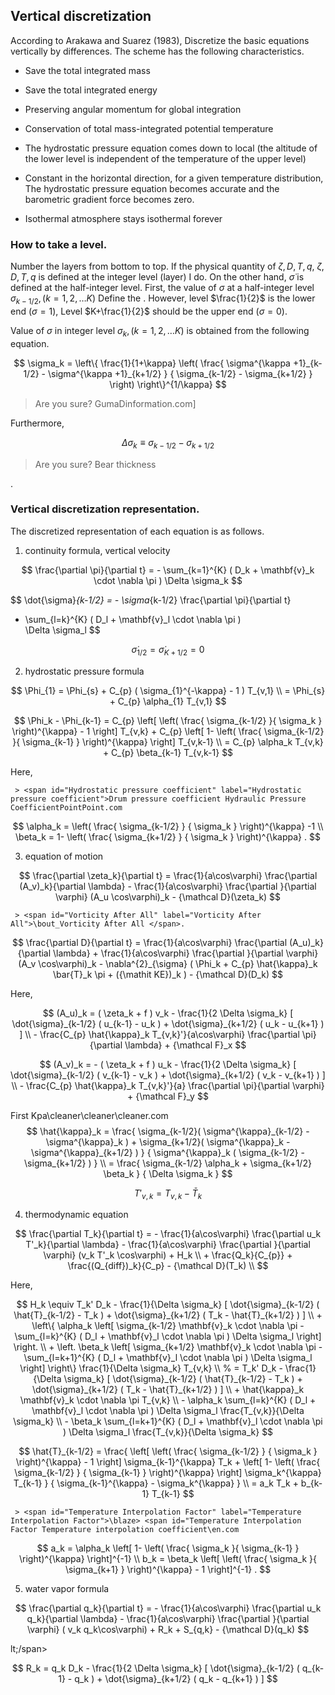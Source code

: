 ## Vertical discretization

According to Arakawa and Suarez (1983),
Discretize the basic equations vertically by differences.
The scheme has the following characteristics.

 - Save the total integrated mass

 - Save the total integrated energy

 - Preserving angular momentum for global integration

 - Conservation of total mass-integrated potential temperature

 - The hydrostatic pressure equation comes down to local (the altitude of the lower level is independent of the temperature of the upper level)

 - Constant in the horizontal direction, for a given temperature distribution,
 The hydrostatic pressure equation becomes accurate and the barometric gradient force becomes zero.

 - Isothermal atmosphere stays isothermal forever

### How to take a level.

Number the layers from bottom to top.
If the physical quantity of $\zeta,D,T,q$, $\zeta,D,T,q$ is defined at the integer level (layer) I do.
On the other hand, $\dot{\sigma}$ is defined at the half-integer level.
First, the value of $\sigma$ at a half-integer level
$\sigma_{k-1/2}, (k=1,2,\ldots K)$
Define the .
However, level $\frac{1}{2}$ is the lower end ($\sigma=1$),
Level $K+\frac{1}{2}$ should be the upper end ($\sigma=0$).

Value of $\sigma$ in integer level
$\sigma_k, (k=1,2,\ldots K)$
is obtained from the following equation.

$$
 \sigma_k = \left\{ \frac{1}{1+\kappa}
                     \left( \frac{  \sigma^{\kappa +1}_{k-1/2}
                                  - \sigma^{\kappa +1}_{k+1/2}      }
                                  { \sigma_{k-1/2} - \sigma_{k+1/2} }
                     \right)
              \right\}^{1/\kappa}
$$

> <span id="Bear definition" label="Bear definition">Are you sure? GumaDinformation.com]</span>

Furthermore,

$$
  \Delta \sigma_k \equiv \sigma_{k-1/2} - \sigma_{k+1/2}
$$

> <span id="sigma thickness" label="sigma thickness">Are you sure? Bear thickness </span>

.

### Vertical discretization representation.

The discretized representation of each equation is as follows.

1. continuity formula, vertical velocity
     
$$
  \frac{\partial \pi}{\partial t}
 = - \sum_{k=1}^{K} ( D_k + \mathbf{v}_k \cdot \nabla \pi ) 
       \Delta  \sigma_k
$$

     
$$
  \dot{\sigma}_{k-1/2}
 = - \sigma_{k-1/2} \frac{\partial \pi}{\partial t}
   - \sum_{l=k}^{K} ( D_l + \mathbf{v}_l \cdot \nabla \pi )          
       \Delta  \sigma_l
$$

     
$$
  \dot{\sigma}_{1/2} = \dot{\sigma}_{K+1/2} = 0
$$


2. hydrostatic pressure formula
     
$$
 \Phi_{1}  =  \Phi_{s} + C_{p} ( \sigma_{1}^{-\kappa} - 1  ) T_{v,1} \\
           =  \Phi_{s} + C_{p} \alpha_{1} T_{v,1} 
$$
 

     
$$
 \Phi_k - \Phi_{k-1} 
   =  C_{p}
   \left[ \left( \frac{ \sigma_{k-1/2} }{ \sigma_k } \right)^{\kappa}
          - 1 \right] T_{v,k} 
       + C_{p}
   \left[ 1- 
         \left( \frac{ \sigma_{k-1/2} }{ \sigma_{k-1} } \right)^{\kappa}
              \right] T_{v,k-1} \\
   =    C_{p} \alpha_k T_{v,k} + C_{p} \beta_{k-1} T_{v,k-1}
$$
 

     
 Here,
     
     > <span id="Hydrostatic pressure coefficient" label="Hydrostatic pressure coefficient">Drum pressure coefficient Hydraulic Pressure CoefficientPointPoint.com
$$
 \alpha_k   =  \left( \frac{ \sigma_{k-1/2} }
                               { \sigma_k } \right)^{\kappa} -1 \\
 \beta_k    =  1- \left( \frac{ \sigma_{k+1/2} }
                               { \sigma_k } \right)^{\kappa} .
$$
 


3. equation of motion
     
$$
  \frac{\partial \zeta_k}{\partial t} 
        =   \frac{1}{a\cos\varphi} 
            \frac{\partial (A_v)_k}{\partial \lambda}
          - \frac{1}{a\cos\varphi} 
            \frac{\partial }{\partial \varphi} (A_u \cos\varphi)_k
          - {\mathcal D}(\zeta_k) 
$$

     > <span id="Vorticity After All" label="Vorticity After All">\bout_Vorticity After All </span>.
     
$$
  \frac{\partial D}{\partial t} 
        =   \frac{1}{a\cos\varphi} 
            \frac{\partial (A_u)_k}{\partial \lambda}
          + \frac{1}{a\cos\varphi} 
            \frac{\partial }{\partial \varphi} (A_v \cos\varphi)_k
          - \nabla^{2}_{\sigma}
           ( \Phi_k + C_{p} \hat{\kappa}_k \bar{T}_k \pi 
             + ({\mathit KE})_k )
          - {\mathcal D}(D_k) 
$$

     
 Here,
     
$$
  (A_u)_k
    =  ( \zeta_k + f ) v_k 
             - \frac{1}{2 \Delta \sigma_k} 
             [   \dot{\sigma}_{k-1/2} ( u_{k-1} - u_k   )
               + \dot{\sigma}_{k+1/2} ( u_k   - u_{k+1} ) ]
            \\
           - \frac{C_{p} \hat{\kappa}_k T_{v,k}'}{a\cos\varphi} 
                  \frac{\partial \pi}{\partial \lambda} 
             + {\mathcal F}_x
$$
 

     
$$
  (A_v)_k
    =  - ( \zeta_k + f ) u_k 
             - \frac{1}{2 \Delta \sigma_k} 
             [   \dot{\sigma}_{k-1/2} ( v_{k-1} - v_k   )
               + \dot{\sigma}_{k+1/2} ( v_k   - v_{k+1} ) ]
            \\
           - \frac{C_{p} \hat{\kappa}_k T_{v,k}'}{a} 
               \frac{\partial \pi}{\partial \varphi} 
             + {\mathcal F}_y
$$
 

     
  First Kpa\\cleaner\cleaner\cleaner.com
$$
   \hat{\kappa}_k 
    =       \frac{  \sigma_{k-1/2}(   \sigma^{\kappa}_{k-1/2} 
                                    - \sigma^{\kappa}_k      ) 
                  + \sigma_{k+1/2}(   \sigma^{\kappa}_k 
                                    - \sigma^{\kappa}_{k+1/2}  ) }
                 { \sigma^{\kappa}_k
                     ( \sigma_{k-1/2} - \sigma_{k+1/2} )         } 
            \\
  =  \frac{ \sigma_{k-1/2} \alpha_k + \sigma_{k+1/2} \beta_k }
            { \Delta \sigma_k                                  } 
$$
 

     
$$
T'_{v,k} = T_{v,k} - \bar{T}_k
$$


4. thermodynamic equation
     
$$
  \frac{\partial T_k}{\partial t}
     =  - \frac{1}{a\cos\varphi}
               \frac{\partial u_k T'_k}{\partial \lambda}
          - \frac{1}{a\cos\varphi}
               \frac{\partial }{\partial \varphi} (v_k T'_k \cos\varphi)
          + H_k  \\
        + \frac{Q_k}{C_{p}}
          + \frac{(Q_{diff})_k}{C_p} 
          - {\mathcal D}(T_k)  \\
$$
 
 

     
 Here,
     
$$
   H_k 
     \equiv  T_k' D_k
              - \frac{1}{\Delta \sigma_k} 
             [   \dot{\sigma}_{k-1/2} ( \hat{T}_{k-1/2} - T_k   )
               + \dot{\sigma}_{k+1/2} ( T_k   - \hat{T}_{k+1/2} ) ]
                \\
        + \left\{ \alpha_k
                    \left[ \sigma_{k-1/2} \mathbf{v}_k \cdot \nabla \pi
                          - \sum_{l=k}^{K} 
                           ( D_l + \mathbf{v}_l \cdot \nabla \pi )
                            \Delta  \sigma_l
                    \right]
             \right.    \\
          + \left. \beta_k
                     \left[ \sigma_{k+1/2} \mathbf{v}_k \cdot \nabla \pi
                          - \sum_{l=k+1}^{K} 
                           ( D_l + \mathbf{v}_l \cdot \nabla \pi )
                            \Delta  \sigma_l
                    \right]
              \right\} 
              \frac{1}{\Delta \sigma_k} T_{v,k}   \\
%
     =  T_k' D_k 
          - \frac{1}{\Delta \sigma_k} 
             [   \dot{\sigma}_{k-1/2} ( \hat{T}_{k-1/2} - T_k   )
               + \dot{\sigma}_{k+1/2} ( T_k   - \hat{T}_{k+1/2} ) ]
                \\
        + \hat{\kappa}_k \mathbf{v}_k \cdot \nabla \pi T_{v,k} 
                \\
        - \alpha_k \sum_{l=k}^{K} 
                           ( D_l + \mathbf{v}_l \cdot \nabla \pi )
                            \Delta  \sigma_l 
                            \frac{T_{v,k}}{\Delta \sigma_k} 
                \\
        - \beta_k \sum_{l=k+1}^{K} 
                           ( D_l + \mathbf{v}_l \cdot \nabla \pi )
                            \Delta  \sigma_l 
                            \frac{T_{v,k}}{\Delta \sigma_k} 
$$
 
 
 
 
 
 

     
$$
  \hat{T}_{k-1/2}
   =  \frac{ \left[ \left( \frac{ \sigma_{k-1/2} }
                               { \sigma_k } \right)^{\kappa}
                  - 1 \right] \sigma_{k-1}^{\kappa} T_k 
          + \left[ 1- 
                   \left( \frac{ \sigma_{k-1/2} }
                               { \sigma_{k-1} } \right)^{\kappa}
                      \right] \sigma_k^{\kappa} T_{k-1}         }
          { \sigma_{k-1}^{\kappa} - \sigma_k^{\kappa}           } \\
   =  a_k T_k + b_{k-1} T_{k-1}
$$
 

     
     > <span id="Temperature Interpolation Factor" label="Temperature Interpolation Factor">\blaze> <span id="Temperature Interpolation Factor Temperature interpolation coefficient\en.com
$$
  a_k  =  \alpha_k 
              \left[ 1- \left( \frac{ \sigma_k }{ \sigma_{k-1} }
                        \right)^{\kappa} \right]^{-1}   \\
  b_k  =  \beta_k 
              \left[ \left( \frac{ \sigma_k }{ \sigma_{k+1} } 
                     \right)^{\kappa} - 1 \right]^{-1} .  
$$
 


5. water vapor formula
     
$$
  \frac{\partial q_k}{\partial t}
      =   - \frac{1}{a\cos\varphi} 
               \frac{\partial u_k q_k}{\partial \lambda}
          - \frac{1}{a\cos\varphi}
               \frac{\partial }{\partial \varphi} ( v_k q_k\cos\varphi)
          + R_k 
          + S_{q,k}
          - {\mathcal D}(q_k) 
$$

  lt;/span>
     
$$
R_k  =  q_k D_k 
       - \frac{1}{2 \Delta \sigma_k} 
             [   \dot{\sigma}_{k-1/2} ( q_{k-1} - q_k   )
               + \dot{\sigma}_{k+1/2} ( q_k   - q_{k+1} ) ]
$$



